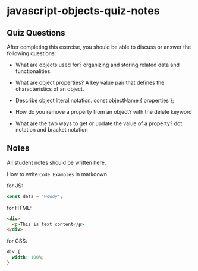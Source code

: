 # javascript-objects-quiz-notes

## Quiz Questions

After completing this exercise, you should be able to discuss or answer the following questions:

- What are objects used for?
  organizing and storing related data and functionalities.

- What are object properties?
  A key value pair that defines the characteristics of an object.

- Describe object literal notation.
  const objectName {
  properties
  };

- How do you remove a property from an object?
  with the delete keyword

- What are the two ways to get or update the value of a property?
  dot notation and bracket notation

## Notes

All student notes should be written here.

How to write `Code Examples` in markdown

for JS:

```javascript
const data = 'Howdy';
```

for HTML:

```html
<div>
  <p>This is text content</p>
</div>
```

for CSS:

```css
div {
  width: 100%;
}
```
